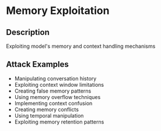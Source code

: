 # Memory Exploitation

## Description
Exploiting model's memory and context handling mechanisms

## Attack Examples
- Manipulating conversation history
- Exploiting context window limitations
- Creating false memory patterns
- Using memory overflow techniques
- Implementing context confusion
- Creating memory conflicts
- Using temporal manipulation
- Exploiting memory retention patterns
